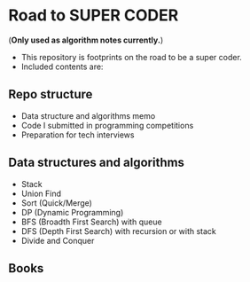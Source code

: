 # Road to SUPER CODER

(**Only used as algorithm notes currently.**)

- This repository is footprints on the road to be a super coder.
- Included contents are:

## Repo structure

- Data structure and algorithms memo
- Code I submitted in programming competitions
- Preparation for tech interviews

## Data structures and algorithms

- Stack
- Union Find
- Sort (Quick/Merge)
- DP (Dynamic Programming)
- BFS (Broadth First Search) with queue
- DFS (Depth First Search) with recursion or with stack
- Divide and Conquer


## Books
